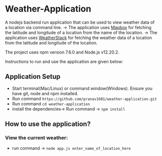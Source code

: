# Weather-Application

A nodejs backend run application that can be used to view weather data of a location via command line.
-> The application uses [Mapbox](www.mapbox.com) for fetching the latitude and longitude of a location from the name of the location.
-> The application uses [WeatherStack](www.weatherstack.com) for fetching the weather data of a location from the latitude and longitude of the location.

The project uses npm version 7.6.0 and Node.js v12.20.2.

Instructions to run and use the application are given below:

## Application Setup

* Start terminal(Mac/Linux) or command window(Windows). Ensure you have git, node and npm installed.
* Run command `https://github.com/pranav1601/weather-application.git`
* Run command `cd weather-application`
* install the dependencies-> Run command -> `npm install`

## How to use the application?
### View the current weather:
* run command -> `node app.js enter_name_of_location_here`


